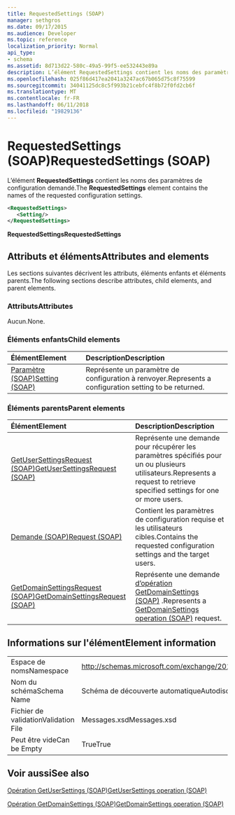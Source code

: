 ```yaml
---
title: RequestedSettings (SOAP)
manager: sethgros
ms.date: 09/17/2015
ms.audience: Developer
ms.topic: reference
localization_priority: Normal
api_type:
- schema
ms.assetid: 8d713d22-580c-49a5-99f5-ee532443e89a
description: L’élément RequestedSettings contient les noms des paramètres de configuration demandé.
ms.openlocfilehash: 025f86d417ea2041a3247ac67b065d75c8f75599
ms.sourcegitcommit: 34041125dc8c5f993b21cebfc4f8b72f0fd2cb6f
ms.translationtype: MT
ms.contentlocale: fr-FR
ms.lasthandoff: 06/11/2018
ms.locfileid: "19829136"
---
```

# <a name="requestedsettings-soap"></a><span data-ttu-id="d881b-103">RequestedSettings (SOAP)</span><span class="sxs-lookup"><span data-stu-id="d881b-103">RequestedSettings (SOAP)</span></span>

<span data-ttu-id="d881b-104">L’élément **RequestedSettings** contient les noms des paramètres de configuration demandé.</span><span class="sxs-lookup"><span data-stu-id="d881b-104">The **RequestedSettings** element contains the names of the requested configuration settings.</span></span> 
  
```XML
<RequestedSettings>
   <Setting/>
</RequestedSettings>
```

 <span data-ttu-id="d881b-105">**RequestedSettings**</span><span class="sxs-lookup"><span data-stu-id="d881b-105">**RequestedSettings**</span></span>
## <a name="attributes-and-elements"></a><span data-ttu-id="d881b-106">Attributs et éléments</span><span class="sxs-lookup"><span data-stu-id="d881b-106">Attributes and elements</span></span>

<span data-ttu-id="d881b-107">Les sections suivantes décrivent les attributs, éléments enfants et éléments parents.</span><span class="sxs-lookup"><span data-stu-id="d881b-107">The following sections describe attributes, child elements, and parent elements.</span></span>
  
### <a name="attributes"></a><span data-ttu-id="d881b-108">Attributs</span><span class="sxs-lookup"><span data-stu-id="d881b-108">Attributes</span></span>

<span data-ttu-id="d881b-109">Aucun.</span><span class="sxs-lookup"><span data-stu-id="d881b-109">None.</span></span>
  
### <a name="child-elements"></a><span data-ttu-id="d881b-110">Éléments enfants</span><span class="sxs-lookup"><span data-stu-id="d881b-110">Child elements</span></span>

|<span data-ttu-id="d881b-111">**Élément**</span><span class="sxs-lookup"><span data-stu-id="d881b-111">**Element**</span></span>|<span data-ttu-id="d881b-112">**Description**</span><span class="sxs-lookup"><span data-stu-id="d881b-112">**Description**</span></span>|
|:-----|:-----|
|[<span data-ttu-id="d881b-113">Paramètre (SOAP)</span><span class="sxs-lookup"><span data-stu-id="d881b-113">Setting (SOAP)</span></span>](setting-soap.md) <br/> |<span data-ttu-id="d881b-114">Représente un paramètre de configuration à renvoyer.</span><span class="sxs-lookup"><span data-stu-id="d881b-114">Represents a configuration setting to be returned.</span></span>  <br/> |
   
### <a name="parent-elements"></a><span data-ttu-id="d881b-115">Éléments parents</span><span class="sxs-lookup"><span data-stu-id="d881b-115">Parent elements</span></span>

|<span data-ttu-id="d881b-116">**Élément**</span><span class="sxs-lookup"><span data-stu-id="d881b-116">**Element**</span></span>|<span data-ttu-id="d881b-117">**Description**</span><span class="sxs-lookup"><span data-stu-id="d881b-117">**Description**</span></span>|
|:-----|:-----|
|[<span data-ttu-id="d881b-118">GetUserSettingsRequest (SOAP)</span><span class="sxs-lookup"><span data-stu-id="d881b-118">GetUserSettingsRequest (SOAP)</span></span>](getusersettingsrequest-soap.md) <br/> |<span data-ttu-id="d881b-119">Représente une demande pour récupérer les paramètres spécifiés pour un ou plusieurs utilisateurs.</span><span class="sxs-lookup"><span data-stu-id="d881b-119">Represents a request to retrieve specified settings for one or more users.</span></span>  <br/> |
|[<span data-ttu-id="d881b-120">Demande (SOAP)</span><span class="sxs-lookup"><span data-stu-id="d881b-120">Request (SOAP)</span></span>](request-soap.md) <br/> |<span data-ttu-id="d881b-121">Contient les paramètres de configuration requise et les utilisateurs cibles.</span><span class="sxs-lookup"><span data-stu-id="d881b-121">Contains the requested configuration settings and the target users.</span></span>  <br/> |
|[<span data-ttu-id="d881b-122">GetDomainSettingsRequest (SOAP)</span><span class="sxs-lookup"><span data-stu-id="d881b-122">GetDomainSettingsRequest (SOAP)</span></span>](getdomainsettingsrequest-soap.md) <br/> |<span data-ttu-id="d881b-123">Représente une demande [d’opération GetDomainSettings (SOAP)](getdomainsettings-operation-soap.md) .</span><span class="sxs-lookup"><span data-stu-id="d881b-123">Represents a [GetDomainSettings operation (SOAP)](getdomainsettings-operation-soap.md) request.</span></span>  <br/> |
   
## <a name="element-information"></a><span data-ttu-id="d881b-124">Informations sur l'élément</span><span class="sxs-lookup"><span data-stu-id="d881b-124">Element information</span></span>

|||
|:-----|:-----|
|<span data-ttu-id="d881b-125">Espace de noms</span><span class="sxs-lookup"><span data-stu-id="d881b-125">Namespace</span></span>  <br/> |http://schemas.microsoft.com/exchange/2010/Autodiscover  <br/> |
|<span data-ttu-id="d881b-126">Nom du schéma</span><span class="sxs-lookup"><span data-stu-id="d881b-126">Schema Name</span></span>  <br/> |<span data-ttu-id="d881b-127">Schéma de découverte automatique</span><span class="sxs-lookup"><span data-stu-id="d881b-127">Autodiscover schema</span></span>  <br/> |
|<span data-ttu-id="d881b-128">Fichier de validation</span><span class="sxs-lookup"><span data-stu-id="d881b-128">Validation File</span></span>  <br/> |<span data-ttu-id="d881b-129">Messages.xsd</span><span class="sxs-lookup"><span data-stu-id="d881b-129">Messages.xsd</span></span>  <br/> |
|<span data-ttu-id="d881b-130">Peut être vide</span><span class="sxs-lookup"><span data-stu-id="d881b-130">Can be Empty</span></span>  <br/> |<span data-ttu-id="d881b-131">True</span><span class="sxs-lookup"><span data-stu-id="d881b-131">True</span></span>  <br/> |
   
## <a name="see-also"></a><span data-ttu-id="d881b-132">Voir aussi</span><span class="sxs-lookup"><span data-stu-id="d881b-132">See also</span></span>



[<span data-ttu-id="d881b-133">Opération GetUserSettings (SOAP)</span><span class="sxs-lookup"><span data-stu-id="d881b-133">GetUserSettings operation (SOAP)</span></span>](getusersettings-operation-soap.md)
  
[<span data-ttu-id="d881b-134">Opération GetDomainSettings (SOAP)</span><span class="sxs-lookup"><span data-stu-id="d881b-134">GetDomainSettings operation (SOAP)</span></span>](getdomainsettings-operation-soap.md)

